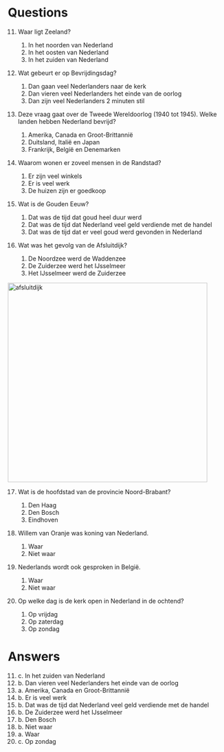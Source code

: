 # Questions

11. Waar ligt Zeeland?

    1. In het noorden van Nederland
    2. In het oosten van Nederland
    3. In het zuiden van Nederland

12. Wat gebeurt er op Bevrijdingsdag?

    1. Dan gaan veel Nederlanders naar de kerk
    2. Dan vieren veel Nederlanders het einde van de oorlog
    3. Dan zijn veel Nederlanders 2 minuten stil

13. Deze vraag gaat over de Tweede Wereldoorlog (1940 tot 1945). Welke landen hebben Nederland bevrijd?

    1. Amerika, Canada en Groot-Brittannië
    2. Duitsland, Italië en Japan
    3. Frankrijk, België en Denemarken

14. Waarom wonen er zoveel mensen in de Randstad?

    1. Er zijn veel winkels
    2. Er is veel werk
    3. De huizen zijn er goedkoop

15. Wat is de Gouden Eeuw?

    1. Dat was de tijd dat goud heel duur werd
    2. Dat was de tijd dat Nederland veel geld verdiende met de handel
    3. Dat was de tijd dat er veel goud werd gevonden in Nederland

16. Wat was het gevolg van de Afsluitdijk?

    1. De Noordzee werd de Waddenzee
    2. De Zuiderzee werd het IJsselmeer
    3. Het IJsselmeer werd de Zuiderzee
   
<img width="464" alt="afsluitdijk" src="https://github.com/David-L-R/Knowledge-of-Dutch-Society-KNM-/assets/31222514/099f43e4-d4ba-4e2a-aa7b-17e03b4ae87c">


17. Wat is de hoofdstad van de provincie Noord-Brabant?

    1. Den Haag
    2. Den Bosch
    3. Eindhoven

18. Willem van Oranje was koning van Nederland.

    1. Waar
    2. Niet waar

19. Nederlands wordt ook gesproken in België.

    1. Waar
    2. Niet waar

20. Op welke dag is de kerk open in Nederland in de ochtend?
    1. Op vrijdag
    2. Op zaterdag
    3. Op zondag

# Answers

11. c. In het zuiden van Nederland
12. b. Dan vieren veel Nederlanders het einde van de oorlog
13. a. Amerika, Canada en Groot-Brittannië
14. b. Er is veel werk
15. b. Dat was de tijd dat Nederland veel geld verdiende met de handel
16. b. De Zuiderzee werd het IJsselmeer
17. b. Den Bosch
18. b. Niet waar
19. a. Waar
20. c. Op zondag
